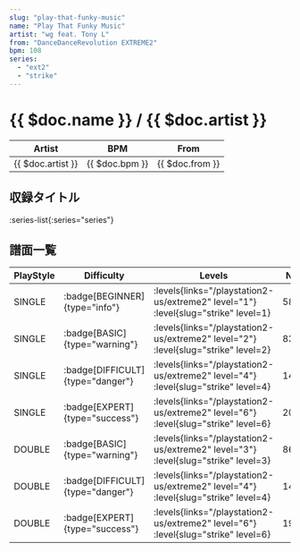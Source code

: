 ```yaml
---
slug: "play-that-funky-music"
name: "Play That Funky Music"
artist: "wg feat. Tony L"
from: "DanceDanceRevolution EXTREME2"
bpm: 108
series:
  - "ext2"
  - "strike"
---
```


# {{ $doc.name }} / {{ $doc.artist }}

|Artist|BPM|From|
|------|---|----|
|{{ $doc.artist }}|{{ $doc.bpm }}|{{ $doc.from }}|

## 収録タイトル

:series-list{:series="series"}

## 譜面一覧

|PlayStyle|Difficulty|Levels|Notes|Movie|
|---------|----------|------|-----|-----|
|SINGLE| :badge[BEGINNER]{type="info"}| :levels{links="/playstation2-us/extreme2" level="1"} :level{slug="strike" level=1}|58/3||
|SINGLE| :badge[BASIC]{type="warning"}| :levels{links="/playstation2-us/extreme2" level="2"} :level{slug="strike" level=2}|83/0||
|SINGLE| :badge[DIFFICULT]{type="danger"}| :levels{links="/playstation2-us/extreme2" level="4"} :level{slug="strike" level=4}|143/16||
|SINGLE| :badge[EXPERT]{type="success"}| :levels{links="/playstation2-us/extreme2" level="6"} :level{slug="strike" level=6}|208/6||
|DOUBLE| :badge[BASIC]{type="warning"}| :levels{links="/playstation2-us/extreme2" level="3"} :level{slug="strike" level=3}|86/0||
|DOUBLE| :badge[DIFFICULT]{type="danger"}| :levels{links="/playstation2-us/extreme2" level="4"} :level{slug="strike" level=4}|142/14||
|DOUBLE| :badge[EXPERT]{type="success"}| :levels{links="/playstation2-us/extreme2" level="6"} :level{slug="strike" level=6}|194/16||
